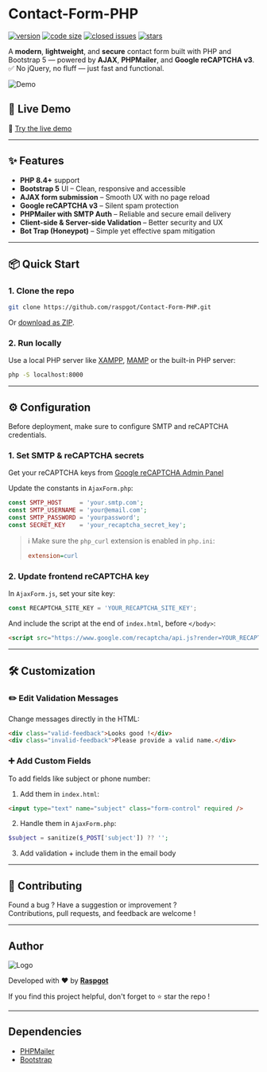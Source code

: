 # Contact-Form-PHP

[![version](https://img.shields.io/badge/version-1.6.0-blue.svg)](https://github.com/raspgot/Contact-Form-PHP)
[![code size](https://img.shields.io/github/languages/code-size/raspgot/Contact-Form-PHP)](https://github.com/raspgot/Contact-Form-PHP)
[![closed issues](https://img.shields.io/github/issues-closed-raw/raspgot/Contact-Form-PHP)](https://github.com/raspgot/Contact-Form-PHP/issues?q=is%3Aissue+is%3Aclosed)
[![stars](https://img.shields.io/github/stars/raspgot/Contact-Form-PHP?style=social)](https://github.com/raspgot/Contact-Form-PHP/stargazers)

A **modern**, **lightweight**, and **secure** contact form built with PHP and Bootstrap 5 — powered by **AJAX**, **PHPMailer**, and **Google reCAPTCHA v3**.  
✅ No jQuery, no fluff — just fast and functional.

![Demo](https://github.raspgot.fr/contact-form-raspgot.gif)

## 🚀 Live Demo

🔗 [Try the live demo](https://github.raspgot.fr)

---

## ✨ Features

-   **PHP 8.4+** support
-   **Bootstrap 5** UI – Clean, responsive and accessible
-   **AJAX form submission** – Smooth UX with no page reload
-   **Google reCAPTCHA v3** – Silent spam protection
-   **PHPMailer with SMTP Auth** – Reliable and secure email delivery
-   **Client-side & Server-side Validation** – Better security and UX
-   **Bot Trap (Honeypot)** – Simple yet effective spam mitigation

---

## 📦 Quick Start

### 1. Clone the repo

```bash
git clone https://github.com/raspgot/Contact-Form-PHP.git
```

Or [download as ZIP](https://github.com/raspgot/Contact-Form-PHP/archive/master.zip).

### 2. Run locally

Use a local PHP server like [XAMPP](https://www.apachefriends.org), [MAMP](https://www.mamp.info) or the built-in PHP server:

```bash
php -S localhost:8000
```

---

## ⚙️ Configuration

Before deployment, make sure to configure SMTP and reCAPTCHA credentials.

### 1. Set SMTP & reCAPTCHA secrets

Get your reCAPTCHA keys from [Google reCAPTCHA Admin Panel](https://www.google.com/recaptcha/admin)

Update the constants in `AjaxForm.php`:

```php
const SMTP_HOST     = 'your.smtp.com';
const SMTP_USERNAME = 'your@email.com';
const SMTP_PASSWORD = 'yourpassword';
const SECRET_KEY    = 'your_recaptcha_secret_key';
```

> ℹ️ Make sure the `php_curl` extension is enabled in `php.ini`:
>
> ```ini
> extension=curl
> ```

### 2. Update frontend reCAPTCHA key

In `AjaxForm.js`, set your site key:

```js
const RECAPTCHA_SITE_KEY = 'YOUR_RECAPTCHA_SITE_KEY';
```

And include the script at the end of `index.html`, before `</body>`:

```html
<script src="https://www.google.com/recaptcha/api.js?render=YOUR_RECAPTCHA_SITE_KEY"></script>
```

---

## 🛠️ Customization

### ✏️ Edit Validation Messages

Change messages directly in the HTML:

```html
<div class="valid-feedback">Looks good !</div>
<div class="invalid-feedback">Please provide a valid name.</div>
```

### ➕ Add Custom Fields

To add fields like subject or phone number:

1. Add them in `index.html`:

```html
<input type="text" name="subject" class="form-control" required />
```

2. Handle them in `AjaxForm.php`:

```php
$subject = sanitize($_POST['subject']) ?? '';
```

3. Add validation + include them in the email body

---

## 🙌 Contributing

Found a bug ? Have a suggestion or improvement ?  
Contributions, pull requests, and feedback are welcome !

---

## Author

![Logo](https://github.raspgot.fr/raspgot-blue.png)

Developed with ❤️ by [**Raspgot**](https://raspgot.fr)

If you find this project helpful, don't forget to ⭐️ star the repo !

---

## Dependencies

-   [PHPMailer](https://github.com/PHPMailer/PHPMailer)
-   [Bootstrap](https://github.com/twbs/bootstrap)
